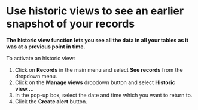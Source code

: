 # Use historic views to see an earlier snapshot of your records

**The historic view function lets you see all the data in all your tables as it was at a previous point in time.** 

To activate an historic view:
1. Click on **Records** in the main menu and select **See records** from the dropdown menu.
1. Click on the **Manage views** dropdown button and select **Historic view...**.
1. In the pop-up box, select the date and time which you want to return to.  
1. Click the **Create alert** button.
